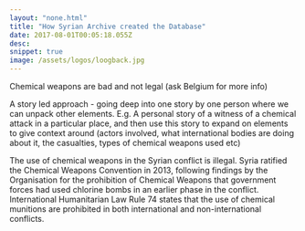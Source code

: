 ```yaml
---
layout: "none.html"
title: "How Syrian Archive created the Database"
date: 2017-08-01T00:05:18.055Z
desc:
snippet: true
image: /assets/logos/loogback.jpg
---
```


Chemical weapons are bad and not legal (ask Belgium for more info)

A story led approach - going deep into one story by one person where we can unpack other elements. E.g. A personal story of a witness of a chemical attack in a particular place, and then use this story to expand on elements to give context around (actors involved, what international bodies are doing about it, the casualties, types of chemical weapons used etc)

The use of chemical weapons in the Syrian conflict is illegal. Syria ratified the Chemical Weapons Convention in 2013, following findings by the Organisation for the prohibition of Chemical Weapons that government forces had used chlorine bombs in an earlier phase in the conflict. International Humanitarian Law Rule 74 states that the use of chemical munitions are prohibited in both international and non-international conflicts.
